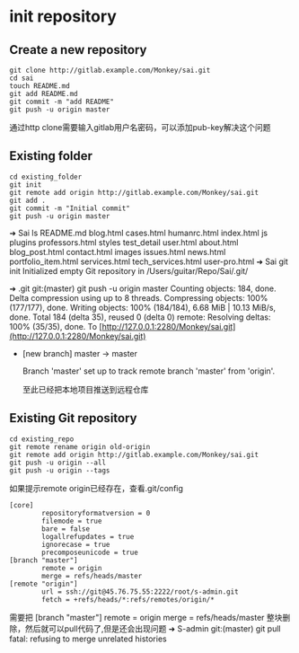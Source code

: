 # init repository

## Create a new repository

```text
git clone http://gitlab.example.com/Monkey/sai.git
cd sai
touch README.md
git add README.md
git commit -m "add README"
git push -u origin master
```

通过http clone需要输入gitlab用户名密码，可以添加pub-key解决这个问题

## Existing folder

```text
cd existing_folder
git init
git remote add origin http://gitlab.example.com/Monkey/sai.git
git add .
git commit -m "Initial commit"
git push -u origin master
```

➜ Sai ls README.md blog.html cases.html humanrc.html index.html js plugins professors.html styles test\_detail user.html about.html blog\_post.html contact.html images issues.html news.html portfolio\_item.html services.html tech\_services.html user-pro.html ➜ Sai git init Initialized empty Git repository in /Users/guitar/Repo/Sai/.git/

➜ .git git:\(master\) git push -u origin master Counting objects: 184, done. Delta compression using up to 8 threads. Compressing objects: 100% \(177/177\), done. Writing objects: 100% \(184/184\), 6.68 MiB \| 10.13 MiB/s, done. Total 184 \(delta 35\), reused 0 \(delta 0\) remote: Resolving deltas: 100% \(35/35\), done. To [http://127.0.0.1:2280/Monkey/sai.git](http://127.0.0.1:2280/Monkey/sai.git)

* \[new branch\]      master -&gt; master

  Branch 'master' set up to track remote branch 'master' from 'origin'.

  至此已经把本地项目推送到远程仓库

## Existing Git repository

```text
cd existing_repo
git remote rename origin old-origin
git remote add origin http://gitlab.example.com/Monkey/sai.git
git push -u origin --all
git push -u origin --tags
```

如果提示remote origin已经存在，查看.git/config

```text
[core]
        repositoryformatversion = 0
        filemode = true
        bare = false
        logallrefupdates = true
        ignorecase = true
        precomposeunicode = true
[branch "master"]
        remote = origin
        merge = refs/heads/master
[remote "origin"]
        url = ssh://git@45.76.75.55:2222/root/s-admin.git
        fetch = +refs/heads/*:refs/remotes/origin/*
```

需要把 \[branch "master"\] remote = origin merge = refs/heads/master 整块删除，然后就可以pull代码了,但是还会出现问题 ➜ S-admin git:\(master\) git pull fatal: refusing to merge unrelated histories

